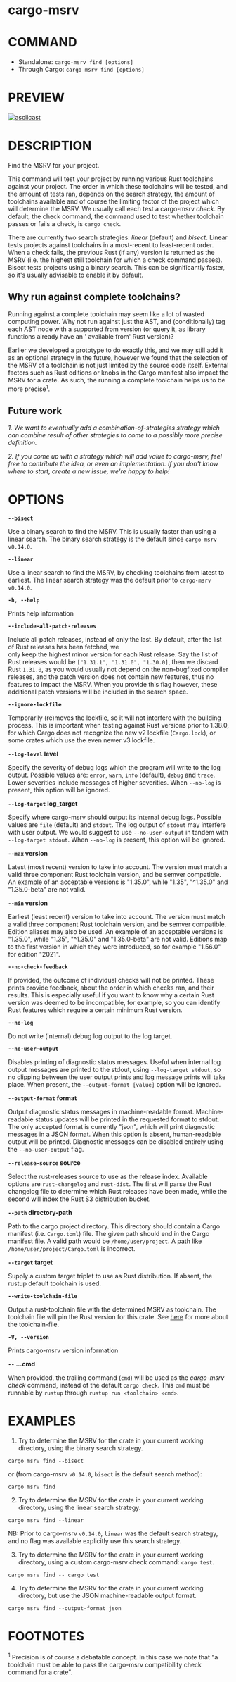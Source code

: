 # cargo-msrv

# COMMAND

* Standalone: `cargo-msrv find [options]`
* Through Cargo: `cargo msrv find [options]`

# PREVIEW

[![asciicast](https://asciinema.org/a/679855.svg)](https://asciinema.org/a/679855)

# DESCRIPTION

Find the MSRV for your project.

This command will test your project by running various Rust toolchains against your project. The order in which these
toolchains will be tested, and the amount of tests ran, depends on the search strategy, the amount of toolchains
available and of course the limiting factor of the project which will determine the MSRV. We usually call each test a
cargo-msrv _check_. By default, the check command, the command used to test whether toolchain passes or fails a check,
is `cargo check`.

There are currently two search strategies: _linear_ (default) and _bisect_. Linear tests projects against toolchains in
a
most-recent to least-recent order. When a check fails, the previous Rust (if any) version is returned as the MSRV (i.e.
the highest still
toolchain for which a check command passes). Bisect tests projects using a binary search. This can be significantly
faster,
so it's usually advisable to enable it by default.

## Why run against complete toolchains?

Running against a complete toolchain may seem like a lot of wasted computing power. Why not run against just the AST,
and
(conditionally) tag each AST node with a supported from version (or query it, as library functions already have an '
available
from' Rust version)?

Earlier we developed a prototype to do exactly this, and we may still add it as an optional strategy in the future,
however
we found that the selection of the MSRV of a toolchain is not just limited by the source code itself. External factors
such as Rust editions or knobs in the Cargo manifest also impact the MSRV for a crate. As such, the running a complete
toolchain helps us to be more precise<sup>1</sup>.

## Future work

_1. We want to eventually add a combination-of-strategies strategy which can combine result of other strategies to come
to a possibly more precise definition._

_2. If you come up with a strategy which will add value to cargo-msrv, feel free to contribute the idea, or even an
implementation. If you don't know where to start, create a new issue, we're happy to help!_

# OPTIONS

**`--bisect`**

Use a binary search to find the MSRV. This is usually faster than using a linear search.
The binary search strategy is the default since `cargo-msrv v0.14.0`.

**`--linear`**

Use a linear search to find the MSRV, by checking toolchains from latest to earliest.
The linear search strategy was the default prior to `cargo-msrv v0.14.0`.

**`-h, --help`**

Prints help information

**`--include-all-patch-releases`**

Include all patch releases, instead of only the last. By default, after the list of Rust releases has been fetched, we\
only keep the highest minor version for each Rust release. Say the list of Rust releases would be
`["1.31.1", "1.31.0", "1.30.0]`,
then we discard Rust `1.31.0`, as you would usually not depend on the non-bugfixed compiler releases, and the patch
version
does not contain new features, thus no features to impact the MSRV. When you provide this flag however, these additional
patch versions will be included in the search space.

**`--ignore-lockfile`**

Temporarily (re)moves the lockfile, so it will not interfere with the building process. This is important when
testing against Rust versions prior to 1.38.0, for which Cargo does not recognize the new v2 lockfile (`Cargo.lock`),
or some crates which use the even newer v3 lockfile.

**`--log-level` level**

Specify the severity of debug logs which the program will write to the log output.
Possible values are: `error`, `warn`, `info` (default), `debug` and `trace`.
Lower severities include messages of higher severities.
When `--no-log` is present, this option will be ignored.

**`--log-target` log_target**

Specify where cargo-msrv should output its internal debug logs.
Possible values are `file` (default) and `stdout`.
The log output of `stdout` may interfere with user output. We would suggest to use `--no-user-output` in tandem
with `--log-target stdout`. When `--no-log` is present, this option will be ignored.

**`--max` version**

Latest (most recent) version to take into account. The version must match a valid three component Rust toolchain
version,
and be semver compatible. An example of an acceptable versions is "1.35.0", while "1.35", "^1.35.0" and "1.35.0-beta"
are not valid.

**`--min` version**

Earliest (least recent) version to take into account. The version must match a valid three component Rust toolchain
version,
and be semver compatible. Edition aliases may also be used. An example of an acceptable versions is "1.35.0", while
"1.35", "^1.35.0" and "1.35.0-beta" are not valid. Editions map to the first version in which they were introduced, so
for example "1.56.0" for edition "2021".

**`--no-check-feedback`**

If provided, the outcome of individual checks will not be printed. These prints provide feedback, about the order in
which
checks ran, and their results. This is especially useful if you want to know why a certain Rust version was deemed to be
incompatible, for example, so you can identify Rust features which require a certain minimum Rust version.

**`--no-log`**

Do not write (internal) debug log output to the log target.

**`--no-user-output`**

Disables printing of diagnostic status messages. Useful when internal log output messages are printed to the stdout,
using `--log-target stdout`, so no clipping between the user output prints and log message prints will take place.
When present, the `--output-format [value]` option will be ignored.

**`--output-format` format**

Output diagnostic status messages in machine-readable format. Machine-readable status updates will be printed in the
requested format to stdout. The only accepted format is currently "json", which will print diagnostic messages in a JSON
format. When this option is absent, human-readable output will be printed. Diagnostic messages can be disabled entirely
using the `--no-user-output` flag.

**`--release-source` source**

Select the rust-releases source to use as the release index. Available options are `rust-changelog` and `rust-dist`.
The first will parse the Rust changelog file to determine which Rust releases have been made, while the second will
index
the Rust S3 distribution bucket.

**`--path` directory-path**

Path to the cargo project directory. This directory should contain a Cargo manifest (i.e. `Cargo.toml`) file. The given
path should end in the Cargo manifest file. A valid path would be `/home/user/project`. A path like
`/home/user/project/Cargo.toml`
is incorrect.

**`--target` target**

Supply a custom target triplet to use as Rust distribution. If absent, the rustup default toolchain is used.

**`--write-toolchain-file`**

Output a rust-toolchain file with the determined MSRV as toolchain. The toolchain file will pin the Rust version for
this crate.
See [here](https://rust-lang.github.io/rustup/overrides.html#the-toolchain-file) for more about the toolchain-file.

**`-V, --version`**

Prints cargo-msrv version information

**`--` ...cmd**

When provided, the trailing command (`cmd`) will be used as the _cargo-msrv check_ command, instead of the default
`cargo check`. This `cmd` must be runnable by `rustup` through `rustup run <toolchain> <cmd>`.

# EXAMPLES

1. Try to determine the MSRV for the crate in your current working directory, using the binary search strategy.

```shell
cargo msrv find --bisect
```

or (from cargo-msrv `v0.14.0`, `bisect` is the default search method):

```shell
cargo msrv find
```

2. Try to determine the MSRV for the crate in your current working directory, using the linear search strategy.

```shell
cargo msrv find --linear
```

NB: Prior to cargo-msrv `v0.14.0`, `linear` was the default search strategy, and no flag was available explicitly
use this search strategy.

3. Try to determine the MSRV for the crate in your current working directory, using a custom cargo-msrv check command:
   `cargo test`.

```shell
cargo msrv find -- cargo test
```

4. Try to determine the MSRV for the crate in your current working directory, but use the JSON machine-readable output
   format.

```shell
cargo msrv find --output-format json
```

# FOOTNOTES

<sup>1</sup> Precision is of course a debatable concept. In this case we note that "a toolchain must be able
to pass the cargo-msrv compatibility check command for a crate".
